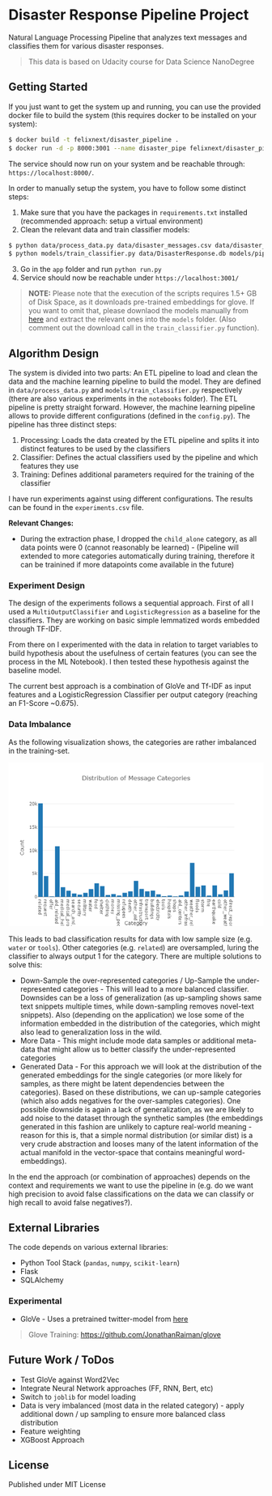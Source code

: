 # Disaster Response Pipeline Project

Natural Language Processing Pipeline that analyzes text messages and classifies them for various disaster responses.

> This data is based on Udacity course for Data Science NanoDegree

## Getting Started

If you just want to get the system up and running, you can use the provided docker file to build the system (this requires docker to be installed on your system):

```bash
$ docker build -t felixnext/disaster_pipeline .
$ docker run -d -p 8000:3001 --name disaster_pipe felixnext/disaster_pipeline
```

The service should now run on your system and be reachable through: `https://localhost:8000/`.

In order to manually setup the system, you have to follow some distinct steps:

1. Make sure that you have the packages in `requirements.txt` installed (recommended approach: setup a virtual environment)
2. Clean the relevant data and train classifier models:
  ```bash
  $ python data/process_data.py data/disaster_messages.csv data/disaster_categories.csv data/DisasterResponse.db
  $ python models/train_classifier.py data/DisasterResponse.db models/pipeline.pkl
  ```
3. Go in the `app` folder and run `python run.py`
4. Service should now be reachable under `https://localhost:3001/`

> **NOTE:** Please note that the execution of the scripts requires 1.5+ GB of Disk Space, as it downloads pre-trained embeddings for glove. If you want to omit that, please downlaod the models manually from [here](http://nlp.stanford.edu/data/wordvecs/glove.twitter.27B.zip) and extract the relevant ones into the `models` folder. (Also comment out the download call in the `train_classifier.py` function).

## Algorithm Design

The system is divided into two parts: An ETL pipeline to load and clean the data and the machine learning pipeline to build the model. They are defined in `data/process_data.py` and `models/train_classifier.py` respectively (there are also various experiments in the `notebooks` folder). The ETL pipeline is pretty straight forward. However, the machine learning pipeline allows to provide different configurations (defined in the `config.py`). The pipeline has three distinct steps:

1. Processing: Loads the data created by the ETL pipeline and splits it into distinct features to be used by the classifiers
2. Classifier: Defines the actual classifiers used by the pipeline and which features they use
3. Training: Defines additional parameters required for the training of the classifier

I have run experiments against using different configurations. The results can be found in the `experiments.csv` file.

**Relevant Changes:**

* During the extraction phase, I dropped the `child_alone` category, as all data points were 0 (cannot reasonably be learned) - (Pipeline will extended to more categories automatically during training, therefore it can be trainined if more datapoints come available in the future)

### Experiment Design

The design of the experiments follows a sequential approach. First of all I used a `MultiOutputClassifier` and `LogisticRegression` as a baseline for the classifiers. They are working on basic simple lemmatized words embedded through TF-IDF.

From there on I experimented with the data in relation to target variables to build hypothesis about the usefulness of certain features (you can see the process in the ML Notebook).
I then tested these hypothesis against the baseline model.

The current best approach is a combination of GloVe and Tf-IDF as input features and a LogisticRegression Classifier per output category (reaching an F1-Score ~0.675).

### Data Imbalance

As the following visualization shows, the categories are rather imbalanced in the training-set.

![Categories](./imgs/categories.png)

This leads to bad classification results for data with low sample size (e.g. `water` or `tools`). Other categories (e.g. `related`) are oversampled, luring the classifier to always output 1 for the category. There are multiple solutions to solve this:

* Down-Sample the over-represented categories / Up-Sample the under-represented categories - This will lead to a more balanced classifier. Downsides can be a loss of generalization (as up-sampling shows same text snippets multiple times, while down-sampling removes novel-text snippets). Also (depending on the application) we lose some of the information embedded in the distribution of the categories, which might also lead to generalization loss in the wild.
* More Data - This might include mode data samples or additional meta-data that might allow us to better classify the under-represented categories
* Generated Data - For this approach we will look at the distribution of the generated embeddings for the single categories (or more likely for samples, as there might be latent dependencies between the categories). Based on these distributions, we can up-sample categories (which also adds negatives for the over-samples categories). One possible downside is again a lack of generalization, as we are likely to add noise to the dataset through the synthetic samples (the embeddings generated in this fashion are unlikely to capture real-world meaning - reason for this is, that a simple normal distribution (or similar dist) is a very crude abstraction and looses many of the latent information of the actual manifold in the vector-space that contains meaningful word-embeddings).

In the end the approach (or combination of approaches) depends on the context and requirements we want to use the pipeline in (e.g. do we want high precision to avoid false classifications on the data we can classify or high recall to avoid false negatives?).

## External Libraries

The code depends on various external libraries:

* Python Tool Stack (`pandas`, `numpy`, `scikit-learn`)
* Flask
* SQLAlchemy

### Experimental

* GloVe - Uses a pretrained twitter-model from [here](https://github.com/stanfordnlp/GloVe)

> Glove Training: https://github.com/JonathanRaiman/glove

## Future Work / ToDos

* Test GloVe against Word2Vec
* Integrate Neural Network approaches (FF, RNN, Bert, etc)
* Switch to `joblib` for model loading
* Data is very imbalanced (most data in the related category) - apply additional down / up sampling to ensure more balanced class distribution
* Feature weighting
* XGBoost Approach

## License

Published under MIT License
